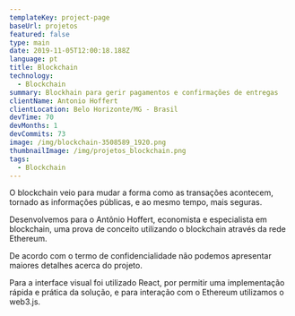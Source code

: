 ```yaml
---
templateKey: project-page
baseUrl: projetos
featured: false
type: main
date: 2019-11-05T12:00:18.188Z
language: pt
title: Blockchain
technology:
  - Blockchain
summary: Blockhain para gerir pagamentos e confirmações de entregas
clientName: Antonio Hoffert
clientLocation: Belo Horizonte/MG - Brasil
devTime: 70
devMonths: 1
devCommits: 73
image: /img/blockchain-3508589_1920.png
thumbnailImage: /img/projetos_blockchain.png
tags:
  - Blockchain
---
```

O blockchain veio para mudar a forma como as transações acontecem, tornado as informações públicas, e ao mesmo tempo, mais seguras.

Desenvolvemos para o Antônio Hoffert, economista e especialista em blockchain, uma prova de conceito utilizando o blockchain através da rede Ethereum. 

De acordo com o termo de confidencialidade não podemos apresentar maiores detalhes acerca do projeto.

Para a interface visual foi utilizado React, por permitir uma implementação rápida e prática da solução, e para interação com o Ethereum utilizamos o web3.js.
